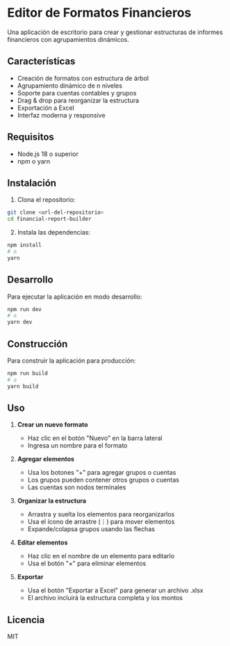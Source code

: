# Editor de Formatos Financieros

Una aplicación de escritorio para crear y gestionar estructuras de informes financieros con agrupamientos dinámicos.

## Características

- Creación de formatos con estructura de árbol
- Agrupamiento dinámico de n niveles
- Soporte para cuentas contables y grupos
- Drag & drop para reorganizar la estructura
- Exportación a Excel
- Interfaz moderna y responsive

## Requisitos

- Node.js 18 o superior
- npm o yarn

## Instalación

1. Clona el repositorio:
```bash
git clone <url-del-repositorio>
cd financial-report-builder
```

2. Instala las dependencias:
```bash
npm install
# o
yarn
```

## Desarrollo

Para ejecutar la aplicación en modo desarrollo:

```bash
npm run dev
# o
yarn dev
```

## Construcción

Para construir la aplicación para producción:

```bash
npm run build
# o
yarn build
```

## Uso

1. **Crear un nuevo formato**
   - Haz clic en el botón "Nuevo" en la barra lateral
   - Ingresa un nombre para el formato

2. **Agregar elementos**
   - Usa los botones "+" para agregar grupos o cuentas
   - Los grupos pueden contener otros grupos o cuentas
   - Las cuentas son nodos terminales

3. **Organizar la estructura**
   - Arrastra y suelta los elementos para reorganizarlos
   - Usa el ícono de arrastre (⋮) para mover elementos
   - Expande/colapsa grupos usando las flechas

4. **Editar elementos**
   - Haz clic en el nombre de un elemento para editarlo
   - Usa el botón "×" para eliminar elementos

5. **Exportar**
   - Usa el botón "Exportar a Excel" para generar un archivo .xlsx
   - El archivo incluirá la estructura completa y los montos

## Licencia

MIT 